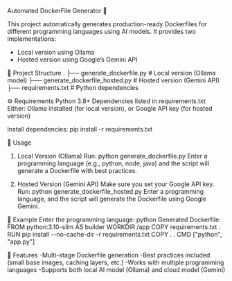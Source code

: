 Automated DockerFile Generator 🐳

This project automatically generates production-ready Dockerfiles for different programming languages using AI models.
It provides two implementations:
- Local version using Ollama
- Hosted version using Google’s Gemini API

📂 Project Structure
.
├── generate_dockerfile.py          # Local version (Ollama model)
├── generate_dockerfile_hosted.py   # Hosted version (Gemini API)
├── requirements.txt                # Python dependencies

⚙️ Requirements
Python 3.8+
Dependencies listed in requirements.txt
Either:
Ollama installed (for local version), or
Google API key (for hosted version)

Install dependencies:
pip install -r requirements.txt

🚀 Usage
1. Local Version (Ollama)
Run:
python generate_dockerfile.py
Enter a programming language (e.g., python, node, java) and the script will generate a Dockerfile with best practices.

2. Hosted Version (Gemini API)
Make sure you set your Google API key.
Run:
python generate_dockerfile_hosted.py
Enter a programming language, and the script will generate the Dockerfile using Google Gemini.

🧩 Example
Enter the programming language: python
Generated Dockerfile:
FROM python:3.10-slim AS builder
WORKDIR /app
COPY requirements.txt .
RUN pip install --no-cache-dir -r requirements.txt
COPY . .
CMD ["python", "app.py"]

🌟 Features
-Multi-stage Dockerfile generation
-Best practices included (small base images, caching layers, etc.)
-Works with multiple programming languages
-Supports both local AI model (Ollama) and cloud model (Gemini)
